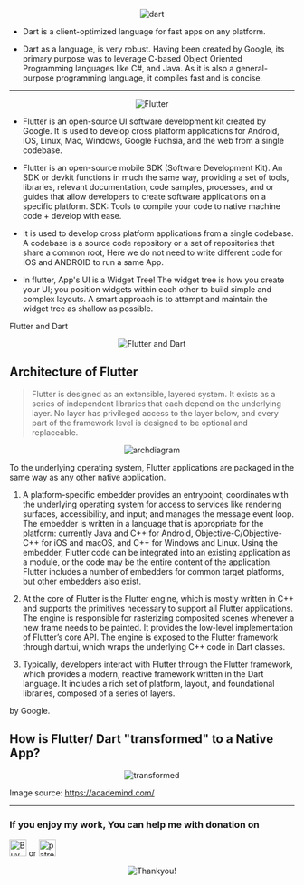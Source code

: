 <p align="center">
  <img src="https://user-images.githubusercontent.com/47301282/119260208-68842280-bbef-11eb-89bf-e86b9e967e89.png" alt="dart"/>
</p>

- Dart is a client-optimized language for fast apps on any platform.

- Dart as a language, is very robust. Having been created by Google, its primary purpose was to leverage C-based Object Oriented Programming languages like C#, and Java. As it is also a general-purpose programming language, it compiles fast and is concise.

---

<p align="center">
  <img src="https://user-images.githubusercontent.com/47301282/119260209-69b54f80-bbef-11eb-9dc5-74c142d30da6.png" alt="Flutter"/>
</p>

- Flutter is an open-source UI software development kit created by Google. It is used to develop cross platform applications for Android, iOS, Linux, Mac, Windows, Google Fuchsia, and the web from a single codebase.

- Flutter is an open-source mobile SDK (Software Development Kit). An SDK or devkit functions in much the same way, providing a set of tools, libraries, relevant documentation, code samples, processes, and or guides that allow developers to create software applications on a specific platform. SDK: Tools to compile your code to native machine code + develop with ease.

- It is used to develop cross platform applications from a single codebase. A codebase is a source code repository or a set of repositories that share a common root, Here we do not need to write different code for IOS and ANDROID to run a same App.

- In flutter, App's UI is a Widget Tree! The widget tree is how you create your UI; you position widgets within each other to build simple and complex layouts. A smart approach is to attempt and maintain the widget tree as shallow as possible.

Flutter and Dart

<p align="center">
    <img src="https://user-images.githubusercontent.com/47301282/119261049-307ede80-bbf3-11eb-82aa-1787d163d6ad.png" alt="Flutter and Dart"/>
</p>

## Architecture of Flutter

> Flutter is designed as an extensible, layered system. It exists as a series of independent libraries that each depend on the underlying layer. No layer has privileged access to the layer below, and every part of the framework level is designed to be optional and replaceable.

<p align="center">
    <img src="https://user-images.githubusercontent.com/47301282/119260348-0677ed00-bbf0-11eb-8531-e7cbbe611530.png" alt="archdiagram"/>
</p>

To the underlying operating system, Flutter applications are packaged in the same way as any other native application.

1. A platform-specific embedder provides an entrypoint; coordinates with the underlying operating system for access to services like rendering surfaces, accessibility, and input; and manages the message event loop. The embedder is written in a language that is appropriate for the platform: currently Java and C++ for Android, Objective-C/Objective-C++ for iOS and macOS, and C++ for Windows and Linux. Using the embedder, Flutter code can be integrated into an existing application as a module, or the code may be the entire content of the application. Flutter includes a number of embedders for common target platforms, but other embedders also exist.

2. At the core of Flutter is the Flutter engine, which is mostly written in C++ and supports the primitives necessary to support all Flutter applications. The engine is responsible for rasterizing composited scenes whenever a new frame needs to be painted. It provides the low-level implementation of Flutter’s core API. The engine is exposed to the Flutter framework through dart:ui, which wraps the underlying C++ code in Dart classes.

3. Typically, developers interact with Flutter through the Flutter framework, which provides a modern, reactive framework written in the Dart language. It includes a rich set of platform, layout, and foundational libraries, composed of a series of layers.

by Google.

## How is Flutter/ Dart "transformed" to a Native App?

<p align="center">
  <img src="https://user-images.githubusercontent.com/47301282/119261373-b64f5980-bbf4-11eb-9b63-aeb0d9842b18.png" alt="transformed"/>
</p>

Image source: https://academind.com/


---

### If you enjoy my work, You can help me with donation on

<a href="https://www.buymeacoffee.com/xscotophilic" target="_blank"><img src="https://cdn.buymeacoffee.com/buttons/v2/default-red.png" alt="Buy Me A Coffee" height="30"/></a> or <a href="https://www.patreon.com/xscotophilic" target="_blank"><img src="https://img.shields.io/badge/Patreon-F96854?style=for-the-badge&logo=patreon&logoColor=white" alt="patreon" height="30"/></a>

<p align="center">
  <img src="https://user-images.githubusercontent.com/47301282/119249633-c268f600-bbb7-11eb-8f83-113142958427.png" alt="Thankyou!"/>
</p>